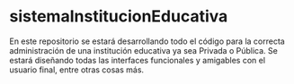 # sistemaInstitucionEducativa
En este repositorio se estará desarrollando todo el código para la correcta administración de una institución educativa ya sea Privada o Pública. Se estará diseñando todas las interfaces funcionales y amigables con el usuario final, entre otras cosas más.

